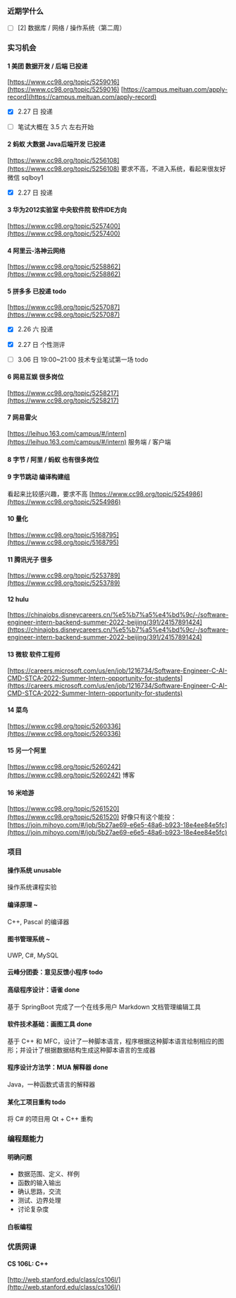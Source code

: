 

### 近期学什么

- [ ] [2] 数据库 / 网络 / 操作系统（第二周）


### 实习机会

#### 1 美团 数据开发 / 后端 已投递 
[https://www.cc98.org/topic/5259016](https://www.cc98.org/topic/5259016)
[https://campus.meituan.com/apply-record](https://campus.meituan.com/apply-record)

- [x] 2.27 日 投递
- [ ] 笔试大概在 3.5 六 左右开始


#### 2 蚂蚁 大数据 Java后端开发 已投递 
[https://www.cc98.org/topic/5256108](https://www.cc98.org/topic/5256108)
要求不高，不进入系统，看起来很友好<br />微信 sqlboy1

- [x] 2.27 日 投递


#### 3 华为2012实验室 中央软件院 软件IDE方向
[https://www.cc98.org/topic/5257400](https://www.cc98.org/topic/5257400)


#### 4 阿里云-洛神云网络
[https://www.cc98.org/topic/5258862](https://www.cc98.org/topic/5258862)


#### 5 拼多多 已投递 todo
[https://www.cc98.org/topic/5257087](https://www.cc98.org/topic/5257087)

- [x] 2.26 六 投递
- [x] 2.27 日 个性测评
- [ ] 3.06 日 19:00~21:00 技术专业笔试第一场 todo


#### 6 网易互娱 很多岗位
[https://www.cc98.org/topic/5258217](https://www.cc98.org/topic/5258217)


#### 7 网易雷火
[https://leihuo.163.com/campus/#/intern](https://leihuo.163.com/campus/#/intern)
服务端 / 客户端


#### 8 字节 / 阿里 / 蚂蚁 也有很多岗位


#### 9 字节跳动 编译构建组
看起来比较感兴趣，要求不高 [https://www.cc98.org/topic/5254986](https://www.cc98.org/topic/5254986)


#### 10 量化
[https://www.cc98.org/topic/5168795](https://www.cc98.org/topic/5168795)


#### 11 腾讯光子 很多
[https://www.cc98.org/topic/5253789](https://www.cc98.org/topic/5253789)


#### 12 hulu
[https://chinajobs.disneycareers.cn/%e5%b7%a5%e4%bd%9c/-/software-engineer-intern-backend-summer-2022-beijing/391/24157891424](https://chinajobs.disneycareers.cn/%e5%b7%a5%e4%bd%9c/-/software-engineer-intern-backend-summer-2022-beijing/391/24157891424)


#### 13 微软 软件工程师
[https://careers.microsoft.com/us/en/job/1216734/Software-Engineer-C-AI-CMD-STCA-2022-Summer-Intern-opportunity-for-students](https://careers.microsoft.com/us/en/job/1216734/Software-Engineer-C-AI-CMD-STCA-2022-Summer-Intern-opportunity-for-students)


#### 14 菜鸟
[https://www.cc98.org/topic/5260336](https://www.cc98.org/topic/5260336)


#### 15 另一个阿里
[https://www.cc98.org/topic/5260242](https://www.cc98.org/topic/5260242) 博客


#### 16 米哈游
[https://www.cc98.org/topic/5261520](https://www.cc98.org/topic/5261520)
好像只有这个能投：[https://join.mihoyo.com/#/job/5b27ae69-e6e5-48a6-b923-18e4ee84e5fc](https://join.mihoyo.com/#/job/5b27ae69-e6e5-48a6-b923-18e4ee84e5fc)


### 项目

#### 操作系统 unusable
操作系统课程实验

#### 编译原理 ~
C++, Pascal 的编译器

#### 图书管理系统 ~
UWP, C#, MySQL

#### 云峰分团委：意见反馈小程序 todo


#### 高级程序设计：语雀 done
基于 SpringBoot 完成了一个在线多用户 Markdown 文档管理编辑工具

#### 软件技术基础：画图工具 done
基于 C++ 和 MFC，设计了一种脚本语言，程序根据这种脚本语言绘制相应的图形；并设计了根据数据结构生成这种脚本语言的生成器

#### 程序设计方法学：MUA 解释器 done
Java，一种函数式语言的解释器

#### 某化工项目重构 todo
将 C# 的项目用 Qt + C++ 重构



### 编程题能力

#### 明确问题

- 数据范围、定义、样例
- 函数的输入输出
- 确认思路，交流
- 测试、边界处理
- 讨论复杂度

#### 白板编程


### 优质网课

#### CS 106L: C++
[http://web.stanford.edu/class/cs106l/](http://web.stanford.edu/class/cs106l/)

